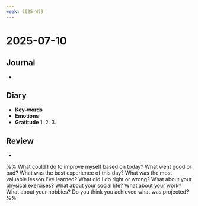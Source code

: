 ```yaml
---
week: 2025-W29
---
```


# 2025-07-10

## Journal

-

## Diary

- **Key-words**
- **Emotions**
- **Gratitude**
    1.
    2.
    3.

## Review

-

%%
What could I do to improve myself based on today?
What went good or bad?
What was the best experience of this day?
What was the most valuable lesson I've learned?
What did I do right or wrong?
What about your physical exercises?
What about your social life?
What about your work?
What about your hobbies?
Do you think you achieved what was projected?
%%
